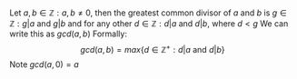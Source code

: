 Let $a,b\in\mathbb{Z}:a,b\neq 0$, then the greatest common divisor of $a$ and $b$ is $g\in\mathbb{Z}:g|a\text{ and }g|b$ and for any other $d\in\mathbb{Z}:d|a$ and $d|b$, where $d<g$
We can write this as $gcd(a,b)$
Formally:
$$
gcd(a,b)=max\{d\in\mathbb{Z}^{+}:d|a\text{ and } d|b\}
$$
Note $gcd(a,0)=a$
